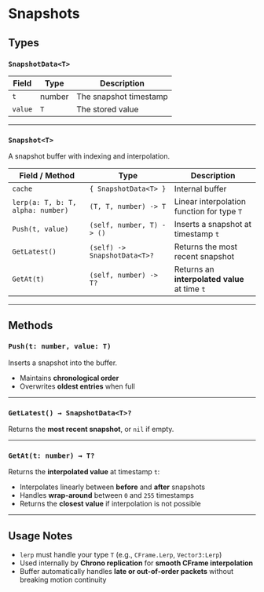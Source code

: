 # Snapshots

## Types

### `SnapshotData<T>`

| Field     | Type   | Description              |
|----------|-------|--------------------------|
| `t`      | number | The snapshot timestamp   |
| `value`  | `T`    | The stored value         |

---

### `Snapshot<T>`

A snapshot buffer with indexing and interpolation.

| Field / Method                  | Type                                               | Description                                    |
|---------------------------------|---------------------------------------------------|------------------------------------------------|
| `cache`                         | `{ SnapshotData<T> }`                              | Internal buffer                                 |
| `lerp(a: T, b: T, alpha: number)` | `(T, T, number) -> T`                            | Linear interpolation function for type `T`     |
| `Push(t, value)`                 | `(self, number, T) -> ()`                         | Inserts a snapshot at timestamp `t`            |
| `GetLatest()`                    | `(self) -> SnapshotData<T>?`                      | Returns the most recent snapshot               |
| `GetAt(t)`                       | `(self, number) -> T?`                            | Returns an **interpolated value** at time `t`  |

---

## Methods

### `Push(t: number, value: T)`

Inserts a snapshot into the buffer.

- Maintains **chronological order**  
- Overwrites **oldest entries** when full

---

### `GetLatest() → SnapshotData<T>?`

Returns the **most recent snapshot**, or `nil` if empty.

---

### `GetAt(t: number) → T?`

Returns the **interpolated value** at timestamp `t`:

- Interpolates linearly between **before** and **after** snapshots
- Handles **wrap-around** between `0` and `255` timestamps
- Returns the **closest value** if interpolation is not possible

---

## Usage Notes

- `lerp` must handle your type `T` (e.g., `CFrame.Lerp`, `Vector3:Lerp`)  
- Used internally by **Chrono replication** for **smooth CFrame interpolation**  
- Buffer automatically handles **late or out-of-order packets** without breaking motion continuity
